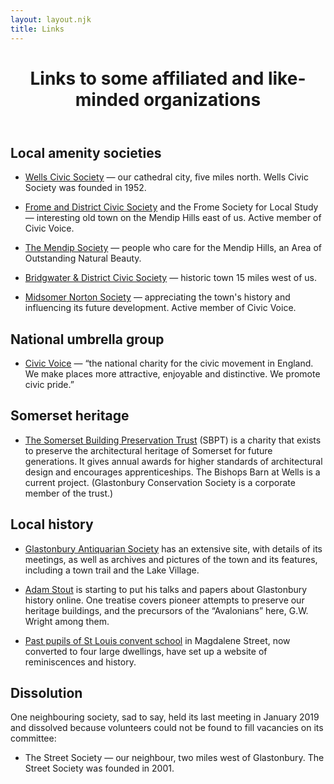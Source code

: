 ```yaml
---
layout: layout.njk
title: Links
---
```


<header class="sandwich">
<h1>Links to some affiliated and like-minded organizations</h1>
</header>

## Local amenity societies

- [Wells Civic Society](https://www.wellscivicsociety.org.uk/)
  — our cathedral city, five miles north.
  Wells Civic Society was founded in 1952.

- [Frome and District Civic Society](https://fromesociety.wordpress.com/civic-society/) and the Frome Society for Local Study — interesting old town on the Mendip Hills east of us.
  Active member of Civic Voice.

- [The Mendip Society](https://www.themendipsociety.org.uk/)
  — people who care for the Mendip Hills, an Area of Outstanding Natural Beauty.

- [Bridgwater & District Civic Society](https://www.bridgwatercivic.org.uk/)
  — historic town 15 miles west of us.

- [Midsomer Norton Society](http://midsomernortonsociety.co.uk/)
  — appreciating the town's history and influencing its future development.
  Active member of Civic Voice.

## National umbrella group

- [Civic Voice](http://civicvoice.org.uk)
  — “the national charity for the civic movement in England.
  We make places more attractive, enjoyable and distinctive.
  We promote civic pride.”

## Somerset heritage

- [The Somerset Building Preservation Trust](https://www.sbpt.info/)
  (SBPT) is a charity that exists to preserve the architectural heritage of Somerset for future generations.
  It gives annual awards for higher standards of architectural design and encourages apprenticeships.
  The Bishops Barn at Wells is a current project.
  (Glastonbury Conservation Society is a corporate member of the trust.)

## Local history

- [Glastonbury Antiquarian Society]() has an extensive site, with details of its meetings, as well as archives and pictures of the town and its features, including a town trail and the Lake Village.

- [Adam Stout](https://glastonburysite.wordpress.com/talks/the-onset-of-avalon/) is starting to put his talks and papers about Glastonbury history online. One treatise covers pioneer attempts to preserve our heritage buildings, and the precursors of the “Avalonians” here, G.W. Wright among them.

- [Past pupils of St Louis convent school](http://stlouisconvent.co.uk/) in Magdalene Street, now converted to four large dwellings, have set up a website of reminiscences and history.

## Dissolution

One neighbouring society, sad to say, held its last meeting in January 2019 and dissolved because volunteers could not be found to fill vacancies on its committee:

- The Street Society — our neighbour, two miles west of Glastonbury.
  The Street Society was founded in 2001.
